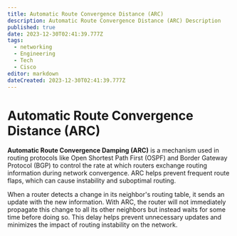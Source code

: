 ```yaml
---
title: Automatic Route Convergence Distance (ARC)
description: Automatic Route Convergence Distance (ARC) Description
published: true
date: 2023-12-30T02:41:39.777Z
tags:
  - networking
  - Engineering
  - Tech
  - Cisco
editor: markdown
dateCreated: 2023-12-30T02:41:39.777Z
---
```

# Automatic Route Convergence Distance (ARC)
**Automatic Route Convergence Damping (ARC)** is a mechanism used in routing protocols like Open Shortest Path First (OSPF) and Border Gateway Protocol (BGP) to control the rate at which routers exchange routing information during network convergence. ARC helps prevent frequent route flaps, which can cause instability and suboptimal routing.

When a router detects a change in its neighbor's routing table, it sends an update with the new information. With ARC, the router will not immediately propagate this change to all its other neighbors but instead waits for some time before doing so. This delay helps prevent unnecessary updates and minimizes the impact of routing instability on the network.